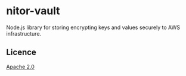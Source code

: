 nitor-vault
===========

Node.js library for storing encrypting keys and values securely to AWS infrastructure.

## Licence

[Apache 2.0](https://www.apache.org/licenses/LICENSE-2.0)
